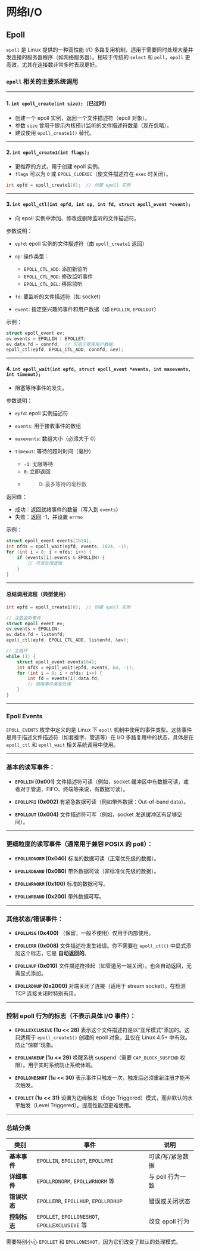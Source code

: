 # 网络I/O

## Epoll

`epoll` 是 Linux 提供的一种高性能 I/O 多路复用机制，适用于需要同时处理大量并发连接的服务器程序（如网络服务器）。相较于传统的 `select` 和 `poll`，`epoll` 更高效，尤其在连接数非常多时表现更好。

### `epoll` 相关的主要系统调用
---

#### 1. `int epoll_create(int size);`（已过时）

* 创建一个 epoll 实例，返回一个文件描述符（epoll 对象）。
* 参数 `size` 曾用于提示内核预计监听的文件描述符数量（现在忽略）。
* 建议使用 `epoll_create1()` 替代。

---

#### 2. `int epoll_create1(int flags);`

* 更推荐的方式，用于创建 epoll 实例。
* `flags` 可以为 `0` 或 `EPOLL_CLOEXEC`（使文件描述符在 `exec` 时关闭）。

```c
int epfd = epoll_create1(0);  // 创建 epoll 实例
```
---

#### 3. `int epoll_ctl(int epfd, int op, int fd, struct epoll_event *event);`

* 向 epoll 实例中添加、修改或删除监听的文件描述符。

参数说明：

* `epfd`: epoll 实例的文件描述符（由 `epoll_create1` 返回）

* `op`: 操作类型：
  * `EPOLL_CTL_ADD`: 添加新监听
  * `EPOLL_CTL_MOD`: 修改监听事件
  * `EPOLL_CTL_DEL`: 移除监听

* `fd`: 要监听的文件描述符（如 socket）
* `event`: 指定感兴趣的事件和用户数据（如 `EPOLLIN`, `EPOLLOUT`）

示例：

```c
struct epoll_event ev;
ev.events = EPOLLIN | EPOLLET;
ev.data.fd = connfd;  // 可用于携带用户数据
epoll_ctl(epfd, EPOLL_CTL_ADD, connfd, &ev);
```

---

#### 4. `int epoll_wait(int epfd, struct epoll_event *events, int maxevents, int timeout);`

* 阻塞等待事件的发生。

参数说明：

* `epfd`: epoll 实例描述符
* `events`: 用于接收事件的数组
* `maxevents`: 数组大小（必须大于 0）
* `timeout`: 等待的超时时间（毫秒）

  * `-1`: 无限等待
  * `0`: 立即返回
  * > 0: 最多等待的毫秒数

返回值：

* 成功：返回就绪事件的数量（写入到 `events`）
* 失败：返回 -1，并设置 `errno`

示例：

```c
struct epoll_event events[1024];
int nfds = epoll_wait(epfd, events, 1024, -1);
for (int i = 0; i < nfds; i++) {
    if (events[i].events & EPOLLIN) {
        // 可读处理逻辑
    }
}
```

---

#### 总结调用流程（典型使用）

```c
int epfd = epoll_create1(0);  // 创建 epoll 实例

// 注册监听事件
struct epoll_event ev;
ev.events = EPOLLIN;
ev.data.fd = listenfd;
epoll_ctl(epfd, EPOLL_CTL_ADD, listenfd, &ev);

// 主循环
while (1) {
    struct epoll_event events[64];
    int nfds = epoll_wait(epfd, events, 64, -1);
    for (int i = 0; i < nfds; i++) {
        int fd = events[i].data.fd;
        // 根据事件类型处理
    }
}
```
---

### Epoll Events

`EPOLL_EVENTS` 枚举中定义的是 Linux 下 `epoll` 机制中使用的事件类型。这些事件是用于描述文件描述符（如套接字、管道等）在 I/O 多路复用中的状态，具体是在 `epoll_ctl` 和 `epoll_wait` 相关系统调用中使用。

---

### 基本的读写事件：

* **`EPOLLIN` (0x001)**
  文件描述符可读（例如，socket 缓冲区中有数据可读，或者对于管道、FIFO、终端等来说，有数据可读）。

* **`EPOLLPRI` (0x002)**
  有紧急数据可读（例如带外数据：Out-of-band data）。

* **`EPOLLOUT` (0x004)**
  文件描述符可写（例如，socket 发送缓冲区有足够空间）。

---

### 更细粒度的读写事件（通常用于兼容 POSIX 的 poll）：

* **`EPOLLRDNORM` (0x040)**
  标准的数据可读（正常优先级的数据）。

* **`EPOLLRDBAND` (0x080)**
  带外数据可读（非标准优先级的数据）。

* **`EPOLLWRNORM` (0x100)**
  标准的数据可写。

* **`EPOLLWRBAND` (0x200)**
  带外数据可写。

---

### 其他状态/错误事件：

* **`EPOLLMSG` (0x400)**
  （保留，一般不使用）仅用于内部使用。

* **`EPOLLERR` (0x008)**
  文件描述符发生错误。你不需要在 `epoll_ctl()` 中显式添加这个标志，它是 **自动返回的**。

* **`EPOLLHUP` (0x010)**
  文件描述符挂起（如管道另一端关闭）。也会自动返回，无需显式添加。

* **`EPOLLRDHUP` (0x2000)**
  对端关闭了连接（适用于 stream socket）。在检测 TCP 连接关闭时特别有用。

---

### 控制 epoll 行为的标志（不表示具体 I/O 事件）：

* **`EPOLLEXCLUSIVE` (1u << 28)**
  表示这个文件描述符是以“互斥模式”添加的。这只适用于 `epoll_create1()` 创建的 epoll 对象，且仅在 Linux 4.5+ 中有效。防止“惊群”现象。

* **`EPOLLWAKEUP` (1u << 29)**
  唤醒系统 suspend（需要 `CAP_BLOCK_SUSPEND` 权限）。用于实时系统防止系统休眠。

* **`EPOLLONESHOT` (1u << 30)**
  表示事件只触发一次，触发后必须重新注册才能再次触发。

* **`EPOLLET` (1u << 31)**
  设置为边缘触发（Edge Triggered）模式，而非默认的水平触发（Level Triggered）。提高性能但更难使用。

---

### 总结分类

| 类别       | 事件                                            | 说明          |
| -------- | --------------------------------------------- | ----------- |
| **基本事件** | `EPOLLIN`, `EPOLLOUT`, `EPOLLPRI`             | 可读/写/紧急数据   |
| **详细事件** | `EPOLLRDNORM`, `EPOLLWRNORM` 等                | 与 poll 行为一致 |
| **错误状态** | `EPOLLERR`, `EPOLLHUP`, `EPOLLRDHUP`          | 错误或关闭状态     |
| **控制标志** | `EPOLLET`, `EPOLLONESHOT`, `EPOLLEXCLUSIVE` 等 | 改变 epoll 行为 |

需要特别小心 `EPOLLET` 和 `EPOLLONESHOT`，因为它们改变了默认的处理模式。